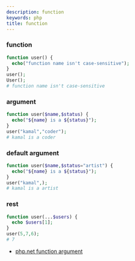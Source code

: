 ```yaml
---
description: function
keywords: php
title: function
---
```


### function

```php
function user() {
  echo("function name isn't case-sensitive");
}
user();
User();
# function name isn't case-sensitive
```

### argument

```php
function user($name,$status) {
  echo("${name} is a ${status}");
}
user("kamal","coder");
# kamal is a coder
```

### default argument

```php
function user($name,$status="artist") {
  echo("${name} is a ${status}");
}
user("kamal",);
# kamal is a artist
```

### rest

```php
function user(...$users) {
  echo $users[1];
}
user(5,7,6);
# 7
```

* [php.net function argument](http://us1.php.net/manual/en/functions.arguments.php)
